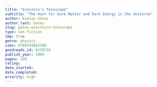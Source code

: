 ```yaml
---
title: "Einstein's Telescope"
subtitle: "The Hunt for Dark Matter and Dark Energy in the Universe"
author: Evalyn Gates
author_last: Gates
slug: gates-einsteins-telescope
type: non-fiction
img: true
genre: physics
isbn: 9780393062380
goodreads_id: 6150726
publish_year: 2009
pages: 320
rating: 
date_started:
date_completed:
priority: high
---
```

